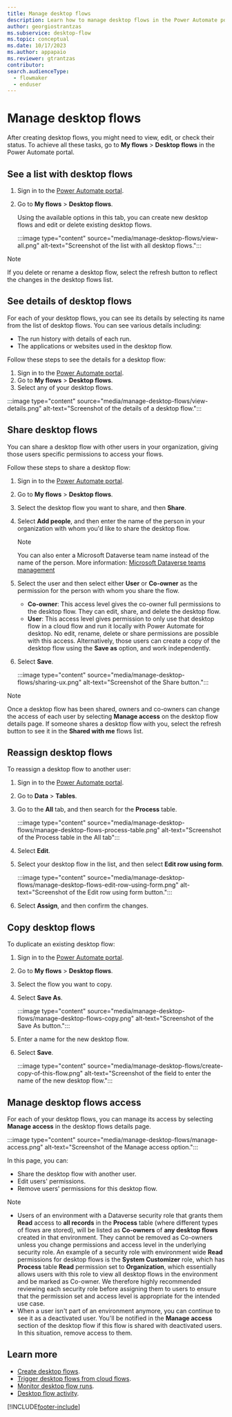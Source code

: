 ```yaml
---
title: Manage desktop flows
description: Learn how to manage desktop flows in the Power Automate portal.
author: georgiostrantzas
ms.subservice: desktop-flow
ms.topic: conceptual
ms.date: 10/17/2023
ms.author: appapaio
ms.reviewer: gtrantzas
contributor:
search.audienceType: 
  - flowmaker
  - enduser
---
```


# Manage desktop flows

After creating desktop flows, you might need to view, edit, or check their status. To achieve all these tasks, go to **My flows** > **Desktop flows** in the Power Automate portal.

## See a list with desktop flows

1. Sign in to the [Power Automate portal](https://powerautomate.microsoft.com).

1. Go to **My flows** > **Desktop flows**.

   Using the available options in this tab, you can create new desktop flows and edit or delete existing desktop flows.

   :::image type="content" source="media/manage-desktop-flows/view-all.png" alt-text="Screenshot of the list with all desktop flows.":::

> [!NOTE]
> If you delete or rename a desktop flow, select the refresh button to reflect the changes in the desktop flows list.

## See details of desktop flows

For each of your desktop flows, you can see its details by selecting its name from the list of desktop flows. You can see various details including:

- The run history with details of each run.
- The applications or websites used in the desktop flow.

Follow these steps to see the details for a desktop flow:

1. Sign in to the [Power Automate portal](https://powerautomate.microsoft.com).
1. Go to **My flows** > **Desktop flows**.
1. Select any of your desktop flows.

:::image type="content" source="media/manage-desktop-flows/view-details.png" alt-text="Screenshot of the details of a desktop flow.":::

## Share desktop flows

You can share a desktop flow with other users in your organization, giving those users specific permissions to access your flows.

Follow these steps to share a desktop flow:

1. Sign in to the [Power Automate portal](https://powerautomate.microsoft.com).
1. Go to **My flows** > **Desktop flows**.
1. Select the desktop flow you want to share, and then **Share**.
1. Select **Add people**, and then enter the name of the person in your organization with whom you'd like to share the desktop flow.

   > [!NOTE]
   >
   > You can also enter a Microsoft Dataverse team name instead of the name of the person. More information: [Microsoft Dataverse teams management](/power-platform/admin/manage-teams)
   
5. Select the user and then select either **User** or **Co-owner** as the permission for the person with whom you share the flow.

    - **Co-owner**: This access level gives the co-owner full permissions to the desktop flow. They can edit, share, and delete the desktop flow.
    - **User**: This access level gives permission to only use that desktop flow in a cloud flow and run it locally with Power Automate for desktop. No edit, rename, delete or share permissions are possible with this access. Alternatively, those users can create a copy of the desktop flow using the **Save as** option, and work independently.

6. Select **Save**.

   :::image type="content" source="media/manage-desktop-flows/sharing-ux.png" alt-text="Screenshot of the Share button.":::

> [!NOTE]
>
> Once a desktop flow has been shared, owners and co-owners can change the access of each user by selecting **Manage access** on the desktop flow details page.
> If someone shares a desktop flow with you, select the refresh button to see it in the **Shared with me** flows list.

## Reassign desktop flows

To reassign a desktop flow to another user:

1. Sign in to the [Power Automate portal](https://powerautomate.microsoft.com).
1. Go to **Data** > **Tables**.
1. Go to the **All** tab, and then search for the **Process** table.

    :::image type="content" source="media/manage-desktop-flows/manage-desktop-flows-process-table.png" alt-text="Screenshot of the Process table in the All tab":::

1. Select **Edit**.
1. Select your desktop flow in the list, and then select **Edit row using form**.

    :::image type="content" source="media/manage-desktop-flows/manage-desktop-flows-edit-row-using-form.png" alt-text="Screenshot of the Edit row using form button.":::

1. Select **Assign**, and then confirm the changes.

## Copy desktop flows

To duplicate an existing desktop flow:

1. Sign in to the [Power Automate portal](https://powerautomate.microsoft.com).
1. Go to **My flows** > **Desktop flows**.
1. Select the flow you want to copy.
1. Select **Save As**.

    :::image type="content" source="media/manage-desktop-flows/manage-desktop-flows-copy.png" alt-text="Screenshot of the Save As button.":::

1. Enter a name for the new desktop flow.
1. Select **Save**.

   :::image type="content" source="media/manage-desktop-flows/create-copy-of-this-flow.png" alt-text="Screenshot of the field to enter the name of the new desktop flow.":::

## Manage desktop flows access

For each of your desktop flows, you can manage its access by selecting **Manage access** in the desktop flows details page.

:::image type="content" source="media/manage-desktop-flows/manage-access.png" alt-text="Screenshot of the Manage access option.":::

In this page, you can:

- Share the desktop flow with another user.
- Edit users' permissions.
- Remove users' permissions for this desktop flow.

> [!NOTE]
>
> - Users of an environment with a Dataverse security role that grants them **Read** access to **all records** in the **Process** table (where different types of flows are stored), will be listed as **Co-owners** of **any desktop flows** created in that environment. They cannot be removed as Co-owners unless you change permissions and access level in the underlying security role.
> An example of a security role with environment wide **Read** permissions for desktop flows is the **System Customizer** role, which has **Process** table **Read** permission set to **Organization**, which essentially allows users with this role to view all desktop flows in the environment and be marked as Co-owner. We therefore highly recommended reviewing each security role before assigning them to users to ensure that the permission set and access level is appropriate for the intended use case.
> - When a user isn't part of an environment anymore, you can continue to see it as a deactivated user. You'll be notified in the **Manage access** section of the desktop flow if this flow is shared with deactivated users. In this situation, remove access to them.

## Learn more

- [Create desktop flows](create-flow.md).
- [Trigger desktop flows from cloud flows](trigger-desktop-flows.md).
- [Monitor desktop flow runs](monitor-desktop-flow-runs.md).
- [Desktop flow activity](desktop-flow-activity.md).

[!INCLUDE[footer-include](../includes/footer-banner.md)]
